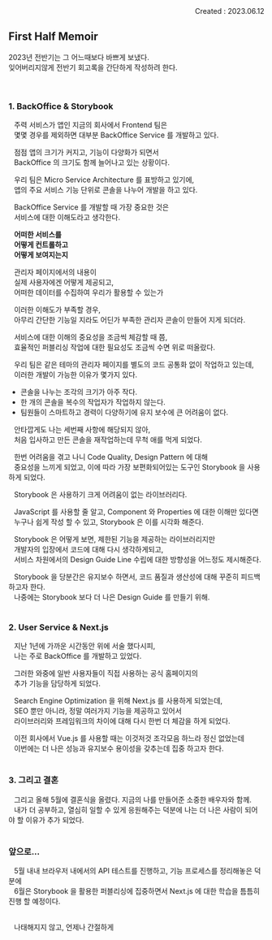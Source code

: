 <div align="right">Created : 2023.06.12</div>

## **First Half Memoir**

2023년 전반기는 그 어느때보다 바쁘게 보냈다.<br>
잊어버리지않게 전반기 회고록을 간단하게 작성하려 한다.<br><br><br>

### 1. BackOffice & Storybook 

&ensp; 주력 서비스가 앱인 지금의 회사에서 Frontend 팀은 <br>
&ensp; 몇몇 경우를 제외하면 대부분 BackOffice Service 를 개발하고 있다. <br>

&ensp; 점점 앱의 크기가 커지고, 기능이 다양화가 되면서 <br>
&ensp; BackOffice 의 크기도 함께 늘어나고 있는 상황이다. <br>

&ensp; 우리 팀은 Micro Service Architecture 를 표방하고 있기에, <br>
&ensp; 앱의 주요 서비스 기능 단위로 콘솔을 나누어 개발을 하고 있다. <br>

&ensp; BackOffice Service 를 개발할 때 가장 중요한 것은 <br>
&ensp; 서비스에 대한 이해도라고 생각한다. <br>

&ensp; **어떠한 서비스를** <br>
&ensp; **어떻게 컨트롤하고** <br>
&ensp; **어떻게 보여지는지** <br>

&ensp; 관리자 페이지에서의 내용이 <br> 
&ensp; 실제 사용자에겐 어떻게 제공되고, <br> 
&ensp; 어떠한 데이터를 수집하여 우리가 활용할 수 있는가 <br>

&ensp; 이러한 이해도가 부족할 경우, <br>
&ensp; 아무리 간단한 기능일 지라도 어딘가 부족한 관리자 콘솔이 만들어 지게 되더라. <br>

&ensp; 서비스에 대한 이해의 중요성을 조금씩 체감할 때 쯤, <br>
&ensp; 효율적인 퍼블리싱 작업에 대한 필요성도 조금씩 수면 위로 떠올랐다. <br>
    
&ensp; 우리 팀은 같은 테마의 관리자 페이지를 별도의 코드 공통화 없이 작업하고 있는데, <br>
&ensp; 이러한 개발이 가능한 이유가 몇가지 있다.<br>

- 콘솔을 나누는 조각의 크기가 아주 작다.
- 한 개의 콘솔을 복수의 작업자가 작업하지 않는다. 
- 팀원들이 스마트하고 경력이 다양하기에 유지 보수에 큰 어려움이 없다.

&ensp; 안타깝게도 나는 세번째 사항에 해당되지 않아, <br> 
&ensp; 처음 입사하고 만든 콘솔을 재작업하는데 무척 애를 먹게 되었다. <br>

&ensp; 한번 어려움을 겪고 나니 Code Quality, Design Pattern 에 대해 <br>
&ensp; 중요성을 느끼게 되었고, 이에 따라 가장 보편화되어있는 도구인 Storybook 을 사용하게 되었다. <br>

&ensp; Storybook 은 사용하기 크게 어려움이 없는 라이브러리다. <br>

&ensp; JavaScript 를 사용할 줄 알고, Component 와 Properties 에 대한 이해만 있다면 <br>
&ensp; 누구나 쉽게 작성 할 수 있고, Storybook 은 이를 시각화 해준다.

&ensp; Storybook 은 어떻게 보면, 제한된 기능을 제공하는 라이브러리지만 <br>
&ensp; 개발자의 입장에서 코드에 대해 다시 생각하게되고, <br>
&ensp; 서비스 차원에서의 Design Guide Line 수립에 대한 방향성을 어느정도 제시해준다. <br>

&ensp; Storybook 을 당분간은 유지보수 하면서, 코드 품질과 생산성에 대해 꾸준히 피드백 하고자 한다. <br>
&ensp; 나중에는 Storybook 보다 더 나은 Design Guide 를 만들기 위해. <br><br>

### 2. User Service & Next.js

&ensp; 지난 1년에 가까운 시간동안 위에 서술 했다시피, <br> 
&ensp; 나는 주로 BackOffice 를 개발하고 있었다. <br>

&ensp; 그러한 와중에 일반 사용자들이 직접 사용하는 공식 홈페이지의 <br> 
&ensp; 추가 기능을 담당하게 되었다. <br>

&ensp; Search Engine Optimization 을 위해 Next.js 를 사용하게 되었는데, <br>
&ensp; SEO 뿐만 아니라, 정말 여러가지 기능을 제공하고 있어서 <br>
&ensp; 라이브러리와 프레임워크의 차이에 대해 다시 한번 더 체감을 하게 되었다.<br>

&ensp; 이전 회사에서 Vue.js 를 사용할 때는 이것저것 조각모음 하느라 정신 없었는데 <br>
&ensp; 이번에는 더 나은 성능과 유지보수 용이성을 갖추는데 집중 하고자 한다. <br><br>

### 3. 그리고 결혼

&ensp; 그리고 올해 5월에 결혼식을 올렸다. 지금의 나를 만들어준 소중한 배우자와 함께. <br>
&ensp; 내가 더 공부하고, 열심히 일할 수 있게 응원해주는 덕분에 나는 더 나은 사람이 되어야 할 이유가 추가 되었다. <br><br>

### **앞으로...**

&ensp; 5월 내내 브라우저 내에서의 API 테스트를 진행하고, 기능 프로세스를 정리해놓은 덕분에 <br>
&ensp; 6월은  Storybook 을 활용한 퍼블리싱에 집중하면서 Next.js 에 대한 학습을 틈틈히 진행 할 예정이다. <br><br>

&ensp; 나태해지지 않고, 언제나 간절하게 <br><br>
